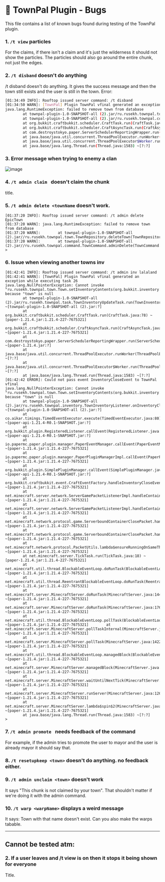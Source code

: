 # 🐞 TownPal Plugin - Bugs

This file contains a list of known bugs found during testing of the TownPal plugin.

### 1. `/t view` particles
For the claims, if there isn't a claim and it's just the wilderness it should not show the particles. The particles should also go around the entire chunk, not just the edges.

### 2. `/t disband` doesn't do anything
/t disband doesn't do anything. It gives the success message and then the town still exists and the user is still in the town. Error:
```sh
[01:34:49 INFO]: Rooftop issued server command: /t disband
[01:34:50 WARN]: [TownPal] Plugin TownPal vfinal generated an exception while executing task 160
java.lang.RuntimeException: failed to remove town from database
        at townpal-plugin-1.0-SNAPSHOT-all (2).jar/ru.rusekh.townpal.town.TownRepository.deleteTown(TownRepository.java:99) ~[townpal-plugin-1.0-SNAPSHOT-all (2).jar:?]
        at townpal-plugin-1.0-SNAPSHOT-all (2).jar/ru.rusekh.townpal.command.TownCommand.lambda$disband$0(TownCommand.java:194) ~[townpal-plugin-1.0-SNAPSHOT-all (2).jar:?]
        at org.bukkit.craftbukkit.scheduler.CraftTask.run(CraftTask.java:78) ~[paper-1.21.4.jar:1.21.4-227-7675321]
        at org.bukkit.craftbukkit.scheduler.CraftAsyncTask.run(CraftAsyncTask.java:57) ~[paper-1.21.4.jar:1.21.4-227-7675321]
        at com.destroystokyo.paper.ServerSchedulerReportingWrapper.run(ServerSchedulerReportingWrapper.java:22) ~[paper-1.21.4.jar:?]
        at java.base/java.util.concurrent.ThreadPoolExecutor.runWorker(ThreadPoolExecutor.java:1144) ~[?:?]
        at java.base/java.util.concurrent.ThreadPoolExecutor$Worker.run(ThreadPoolExecutor.java:642) ~[?:?]
        at java.base/java.lang.Thread.run(Thread.java:1583) ~[?:?]
```

### 3. Error message when trying to enemy a clan
![image](https://github.com/user-attachments/assets/b90d79f1-eb2d-44af-b0b4-da7493a6e7b4)

### 4. `/t admin claim ` doesn't claim the chunk
title.

### 5. `/t admin delete <townName` doesn't work. 
```
[01:37:20 INFO]: Rooftop issued server command: /t admin delete EpicTown
[01:37:20 WARN]: java.lang.RuntimeException: failed to remove town from database
[01:37:20 WARN]:        at townpal-plugin-1.0-SNAPSHOT-all (2).jar//ru.rusekh.townpal.town.TownRepository.deleteTown(TownRepository.java:99)
[01:37:20 WARN]:        at townpal-plugin-1.0-SNAPSHOT-all (2).jar//ru.rusekh.townpal.command.TownCommand.adminDelete(TownCommand.java:1553)
> 
```

### 6. Issue when viewing another towns inv
```
[01:42:41 INFO]: Rooftop issued server command: /t admin inv lalaland
[01:42:41 WARN]: [TownPal] Plugin TownPal vfinal generated an exception while executing task 26
java.lang.NullPointerException: Cannot invoke "ru.rusekh.townpal.town.Town.setInventoryContents(org.bukkit.inventory.ItemStack[])" because "town" is null
        at townpal-plugin-1.0-SNAPSHOT-all (2).jar/ru.rusekh.townpal.task.TownInventoryUpdateTask.run(TownInventoryUpdateTask.java:22) ~[townpal-plugin-1.0-SNAPSHOT-all (2).jar:?]
        at org.bukkit.craftbukkit.scheduler.CraftTask.run(CraftTask.java:78) ~[paper-1.21.4.jar:1.21.4-227-7675321]
        at org.bukkit.craftbukkit.scheduler.CraftAsyncTask.run(CraftAsyncTask.java:57) ~[paper-1.21.4.jar:1.21.4-227-7675321]
        at com.destroystokyo.paper.ServerSchedulerReportingWrapper.run(ServerSchedulerReportingWrapper.java:22) ~[paper-1.21.4.jar:?]
        at java.base/java.util.concurrent.ThreadPoolExecutor.runWorker(ThreadPoolExecutor.java:1144) ~[?:?]
        at java.base/java.util.concurrent.ThreadPoolExecutor$Worker.run(ThreadPoolExecutor.java:642) ~[?:?]
        at java.base/java.lang.Thread.run(Thread.java:1583) ~[?:?]
[01:42:42 ERROR]: Could not pass event InventoryCloseEvent to TownPal vfinal
java.lang.NullPointerException: Cannot invoke "ru.rusekh.townpal.town.Town.setInventoryContents(org.bukkit.inventory.ItemStack[])" because "town" is null
        at townpal-plugin-1.0-SNAPSHOT-all (2).jar/ru.rusekh.townpal.inventory.TownInventoryListener.onInventoryClose(TownInventoryListener.java:27) ~[townpal-plugin-1.0-SNAPSHOT-all (2).jar:?]
        at co.aikar.timings.TimedEventExecutor.execute(TimedEventExecutor.java:80) ~[paper-api-1.21.4-R0.1-SNAPSHOT.jar:?]
        at org.bukkit.plugin.RegisteredListener.callEvent(RegisteredListener.java:70) ~[paper-api-1.21.4-R0.1-SNAPSHOT.jar:?]
        at io.papermc.paper.plugin.manager.PaperEventManager.callEvent(PaperEventManager.java:54) ~[paper-1.21.4.jar:1.21.4-227-7675321]
        at io.papermc.paper.plugin.manager.PaperPluginManagerImpl.callEvent(PaperPluginManagerImpl.java:131) ~[paper-1.21.4.jar:1.21.4-227-7675321]
        at org.bukkit.plugin.SimplePluginManager.callEvent(SimplePluginManager.java:628) ~[paper-api-1.21.4-R0.1-SNAPSHOT.jar:?]
        at org.bukkit.craftbukkit.event.CraftEventFactory.handleInventoryCloseEvent(CraftEventFactory.java:1653) ~[paper-1.21.4.jar:1.21.4-227-7675321]
        at net.minecraft.server.network.ServerGamePacketListenerImpl.handleContainerClose(ServerGamePacketListenerImpl.java:2915) ~[paper-1.21.4.jar:1.21.4-227-7675321]
        at net.minecraft.server.network.ServerGamePacketListenerImpl.handleContainerClose(ServerGamePacketListenerImpl.java:2907) ~[paper-1.21.4.jar:1.21.4-227-7675321]
        at net.minecraft.network.protocol.game.ServerboundContainerClosePacket.handle(ServerboundContainerClosePacket.java:33) ~[paper-1.21.4.jar:1.21.4-227-7675321]
        at net.minecraft.network.protocol.game.ServerboundContainerClosePacket.handle(ServerboundContainerClosePacket.java:8) ~[paper-1.21.4.jar:1.21.4-227-7675321]
        at net.minecraft.network.protocol.PacketUtils.lambda$ensureRunningOnSameThread$0(PacketUtils.java:29) ~[paper-1.21.4.jar:1.21.4-227-7675321]
        at net.minecraft.server.TickTask.run(TickTask.java:18) ~[paper-1.21.4.jar:1.21.4-227-7675321]
        at net.minecraft.util.thread.BlockableEventLoop.doRunTask(BlockableEventLoop.java:155) ~[paper-1.21.4.jar:1.21.4-227-7675321]
        at net.minecraft.util.thread.ReentrantBlockableEventLoop.doRunTask(ReentrantBlockableEventLoop.java:24) ~[paper-1.21.4.jar:1.21.4-227-7675321]
        at net.minecraft.server.MinecraftServer.doRunTask(MinecraftServer.java:1448) ~[paper-1.21.4.jar:1.21.4-227-7675321]
        at net.minecraft.server.MinecraftServer.doRunTask(MinecraftServer.java:176) ~[paper-1.21.4.jar:1.21.4-227-7675321]
        at net.minecraft.util.thread.BlockableEventLoop.pollTask(BlockableEventLoop.java:129) ~[paper-1.21.4.jar:1.21.4-227-7675321]        at net.minecraft.server.MinecraftServer.pollTaskInternal(MinecraftServer.java:1428) ~[paper-1.21.4.jar:1.21.4-227-7675321]
        at net.minecraft.server.MinecraftServer.pollTask(MinecraftServer.java:1422) ~[paper-1.21.4.jar:1.21.4-227-7675321]
        at net.minecraft.util.thread.BlockableEventLoop.managedBlock(BlockableEventLoop.java:139) ~[paper-1.21.4.jar:1.21.4-227-7675321]
        at net.minecraft.server.MinecraftServer.managedBlock(MinecraftServer.java:1379) ~[paper-1.21.4.jar:1.21.4-227-7675321]
        at net.minecraft.server.MinecraftServer.waitUntilNextTick(MinecraftServer.java:1387) ~[paper-1.21.4.jar:1.21.4-227-7675321]
        at net.minecraft.server.MinecraftServer.runServer(MinecraftServer.java:1264) ~[paper-1.21.4.jar:1.21.4-227-7675321]
        at net.minecraft.server.MinecraftServer.lambda$spin$2(MinecraftServer.java:310) ~[paper-1.21.4.jar:1.21.4-227-7675321]
        at java.base/java.lang.Thread.run(Thread.java:1583) ~[?:?]
> 
```

### 7. `/t admin promote ` needs feedback of the command
For example, if the admin tries to promote the user to mayor and the user is already mayor it should say that.

### 8. `/t resetupkeep <town>` doesn't do anything. no feedback either.

### 9. `/t admin unclaim <town>` doesn't work
It says "This chunk is not claimed by your town". That shouldn't matter if we're doing it with the admin command.

### 10. `/t warp <warpName>` displays a weird message
It says: Town with that name doesn't exist. Can you also make the warps tabable. 

---

## Cannot be tested atm:
### 2. If a user leaves and /t view is on then it stops it being shown for everyone
Title.
